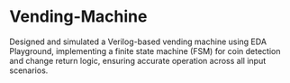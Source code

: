 # Vending-Machine
Designed and simulated a Verilog-based vending machine using EDA Playground, implementing a finite state machine (FSM) for coin detection and change return logic, ensuring accurate operation across all input scenarios.
